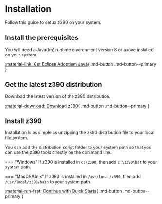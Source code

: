 # Installation

Follow this guide to setup z390 on your system.

## Install the prerequisites

You will need a Java(tm) runtime environment version 8 or above installed on 
your system.

[:material-link: Get Eclipse Adoptium Java](https://adoptium.net/){ .md-button .md-button--primary }

## Get the latest z390 distribution

Download the latest version of the z390 distribution.

[:material-download: Download z390](https://github.com/{{repo}}/releases/latest){ .md-button .md-button--primary }

## Install z390

Installation is as simple as unzipping the z390 distribution file to your local 
file system.

You can add the distribution script folder to your system path so that you can 
use the z390 tools directly on the command line.

=== "Windows"
    If z390 is installed in `c:\z390`, then add `c:\z390\bat` to your system path.

=== "MacOS/Unix"
    If z390 is installed in `/usr/local/z390`, then add `/usr/local/z390/bash` 
    to your system path.


[:material-run-fast: Continue with Quick Starts](quickstart.md){ .md-button .md-button--primary }
